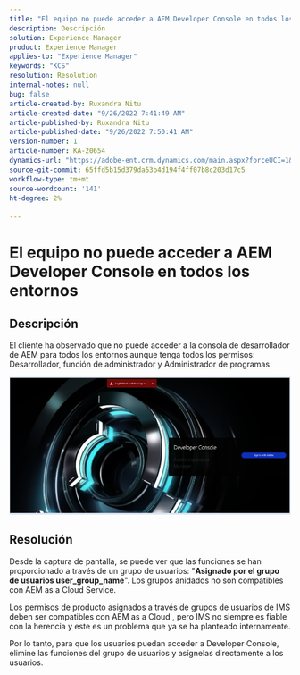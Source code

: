 ```yaml
---
title: "El equipo no puede acceder a AEM Developer Console en todos los entornos"
description: Descripción
solution: Experience Manager
product: Experience Manager
applies-to: "Experience Manager"
keywords: "KCS"
resolution: Resolution
internal-notes: null
bug: false
article-created-by: Ruxandra Nitu
article-created-date: "9/26/2022 7:41:49 AM"
article-published-by: Ruxandra Nitu
article-published-date: "9/26/2022 7:50:41 AM"
version-number: 1
article-number: KA-20654
dynamics-url: "https://adobe-ent.crm.dynamics.com/main.aspx?forceUCI=1&pagetype=entityrecord&etn=knowledgearticle&id=d4a7c7a8-6e3d-ed11-9db1-002248086a73"
source-git-commit: 65ffd5b15d379da53b4d194f4ff07b8c203d17c5
workflow-type: tm+mt
source-wordcount: '141'
ht-degree: 2%

---
```


# El equipo no puede acceder a AEM Developer Console en todos los entornos

## Descripción


El cliente ha observado que no puede acceder a la consola de desarrollador de AEM para todos los entornos aunque tenga todos los permisos: Desarrollador, función de administrador y Administrador de programas

![](assets/___c5e8bdde-6f3d-ed11-9db1-002248086a73___.png)


## Resolución


Desde la captura de pantalla, se puede ver que las funciones se han proporcionado a través de un grupo de usuarios: &quot;<b>Asignado por el grupo de usuarios user_group_name</b>&quot;.
Los grupos anidados no son compatibles con AEM as a Cloud Service.

Los permisos de producto asignados a través de grupos de usuarios de IMS deben ser compatibles con AEM as a Cloud , pero IMS no siempre es fiable con la herencia y este es un problema que ya se ha planteado internamente.



Por lo tanto, para que los usuarios puedan acceder a Developer Console, elimine las funciones del grupo de usuarios y asígnelas directamente a los usuarios.

